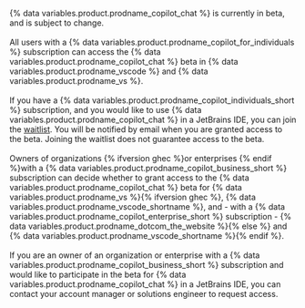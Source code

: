 {% data variables.product.prodname_copilot_chat %} is currently in beta, and is subject to change.
<br><br>
All users with a {% data variables.product.prodname_copilot_for_individuals %} subscription can access the {% data variables.product.prodname_copilot_chat %} beta in {% data variables.product.prodname_vscode %} and {% data variables.product.prodname_vs %}.
<br><br>
If you have a {% data variables.product.prodname_copilot_individuals_short %} subscription, and you would like to use {% data variables.product.prodname_copilot_chat %} in a JetBrains IDE, you can join the [waitlist](https://github.com/github-copilot/chat_jetbrains_waitlist_signup/join). You will be notified by email when you are granted access to the beta. Joining the waitlist does not guarantee access to the beta.
<br><br>
Owners of organizations {% ifversion ghec %}or enterprises {% endif %}with a {% data variables.product.prodname_copilot_business_short %} subscription can decide whether to grant access to the {% data variables.product.prodname_copilot_chat %} beta for {% data variables.product.prodname_vs %}{% ifversion ghec %}, {% data variables.product.prodname_vscode_shortname %}, and - with a {% data variables.product.prodname_copilot_enterprise_short %} subscription - {% data variables.product.prodname_dotcom_the_website %}{% else %} and {% data variables.product.prodname_vscode_shortname %}{% endif %}.
<br><br>
If you are an owner of an organization or enterprise with a {% data variables.product.prodname_copilot_business_short %} subscription and would like to participate in the beta for {% data variables.product.prodname_copilot_chat %} in a JetBrains IDE, you can contact your account manager or solutions engineer to request access.
